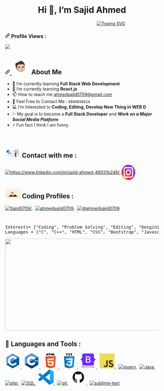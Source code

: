 <h1 align="center" dir="auto">Hi 👋, I’m Sajid Ahmed</h1>
<p dir="auto" style="max-width: 300px; margin-left:300px;">
  <a href="https://git.io/typing-svg" rel="nofollow">
    <img src="https://readme-typing-svg.demolab.com?font=Poppins&amp;weight=600&amp;duration=5001&amp;aling=center&amp;pause=1100&amp;color=000000&amp;center=true&amp;width=1035&amp;lines=Frontend+Developer;Ai+Enthusiast;Editor;Java+Developer" alt="Typing SVG" />
  </a>
</p>
<h3 dir="auto">
  <a aria-hidden="true" tabindex="-1" href="#profile-views-">
    <svg viewBox="0 0 16 16" version="1.1" width="16" height="16" aria-hidden="true">
      <path d="m7.775 3.275 1.25-1.25a3.5 3.5 0 1 1 4.95 4.95l-2.5 2.5a3.5 3.5 0 0 1-4.95 0 .751.751 0 0 1 .018-1.042.751.751 0 0 1 1.042-.018 1.998 1.998 0 0 0 2.83 0l2.5-2.5a2.002 2.002 0 0 0-2.83-2.83l-1.25 1.25a.751.751 0 0 1-1.042-.018.751.751 0 0 1-.018-1.042Zm-4.69 9.64a1.998 1.998 0 0 0 2.83 0l1.25-1.25a.751.751 0 0 1 1.042.018.751.751 0 0 1 .018 1.042l-1.25 1.25a3.5 3.5 0 1 1-4.95-4.95l2.5-2.5a3.5 3.5 0 0 1 4.95 0 .751.751 0 0 1-.018 1.042.751.751 0 0 1-1.042.018 1.998 1.998 0 0 0-2.83 0l-2.5 2.5a1.998 1.998 0 0 0 0 2.83Z"></path>
    </svg>
  </a>
  Profile Views :
</h3>
<p dir="auto">
  <a href="https://hits.seeyoufarm.com"><img src="https://hits.seeyoufarm.com/api/count/incr/badge.svg?url=https%3A%2F%2Fgithub.com%2FSajidahmed8%2Fhit-counter&count_bg=%2379C83D&title_bg=%23555555&icon=&icon_color=%23E7E7E7&title=Views&edge_flat=false"/></a>
</p>
<h2 dir="auto">
  <a id="user-content--about-me" class="anchor" aria-hidden="true" tabindex="-1" href="#-about-me">
    <svg class="octicon octicon-link" viewBox="0 0 16 16" version="1.1" width="16" height="16" aria-hidden="true">
      <path d="m7.775 3.275 1.25-1.25a3.5 3.5 0 1 1 4.95 4.95l-2.5 2.5a3.5 3.5 0 0 1-4.95 0 .751.751 0 0 1 .018-1.042.751.751 0 0 1 1.042-.018 1.998 1.998 0 0 0 2.83 0l2.5-2.5a2.002 2.002 0 0 0-2.83-2.83l-1.25 1.25a.751.751 0 0 1-1.042-.018.751.751 0 0 1-.018-1.042Zm-4.69 9.64a1.998 1.998 0 0 0 2.83 0l1.25-1.25a.751.751 0 0 1 1.042.018.751.751 0 0 1 .018 1.042l-1.25 1.25a3.5 3.5 0 1 1-4.95-4.95l2.5-2.5a3.5 3.5 0 0 1 4.95 0 .751.751 0 0 1-.018 1.042.751.751 0 0 1-1.042.018 1.998 1.998 0 0 0-2.83 0l-2.5 2.5a1.998 1.998 0 0 0 0 2.83Z"></path>
    </svg>
  </a>
  <img src="https://github.com/Sajidahmed8/image/blob/5630578f6aa63f1d0db69babb5cb607f5c96d476/avtar.png" data-canonical-src="https://media.giphy.com/media/VgCDAzcKvsR6OM0uWg/giphy.gif" style="width:60px; height:50px; display: inline-block;" data-target="animated-image.originalImage">
  About Me
</h2>


- 🌱 I’m currently learning <b>Full Stack Web Development</b>
- 📖 I’m currently learning <b>React.js</b>
- 📫 How to reach me <a href="mailto:ahmedsajid0709@gmail.com">ahmedsajid0709@gmail.com</a>
- 📧 Feel Free to Contact Me : <code>8804850614</code>
- 💻 I’m Interested to <b>Coding, Editing, Develop New Thing in WEB D</b>
- ✨ My goal is to become a <b>Full Stack Developer</b> and
     <b><i>Work on a Major Social Media Platform</i></b> 
- ⚡ Fun fact I think I am funny
<br>
<h2 dir="auto"><img src="https://github.com/Sajidahmed8/image/blob/main/contact.JPG" style="width:50px; max-width:100%; display: inline-block;" /> Contact with me :</h2>
<p align="left" dir="auto">
  <a href="https://www.linkedin.com/in/sajid-ahmed-46031b248/" rel="nofollow">
    <img align="center" src="http://www.w3.org/2000/svg" alt="https://www.linkedin.com/in/sajid-ahmed-46031b248/" data-canonical-src="https://img.icons8.com/cute-clipart/64/000000/linkedin.png" style="max-width: 100%; width:50px;height:50px;">
  </a>
  <a href="https://www.instagram.com/sajid6390_/" rel="nofollow">
    <img align="center" src="https://github.com/Sajidahmed8/image/blob/b21595acd0eb565873ecdfabec089745b36c9173/instagram.png" alt="sajid6390_/" data-canonical-src="https://img.icons8.com/cute-clipart/64/000000/instagram-new.png" style="max-width: 100%;width:50px;height:50px;">
  </a>
</p>

<h2 dir="auto"><img src="https://github.com/Sajidahmed8/image/blob/main/profile.JPG" style="width:50px; max-width:100%; display: inline-block;"> Coding Profiles :</h2>
<p align="left" dir="auto">
  <a href="https://leetcode.com/Sajid0709/" rel="nofollow">
    <img align="center" src="https://cdn.iconscout.com/icon/free/png-512/free-leetcode-3521542-2944960.png?f=avif&w=256" alt="Sajid0709/" height="48" width="49">
  </a>&nbsp;
  <a href="https://auth.geeksforgeeks.org/user/ahmedsajid0709/" rel="nofollow">
    <img align="center" src="https://upload.wikimedia.org/wikipedia/commons/thumb/4/43/GeeksforGeeks.svg/116px-GeeksforGeeks.svg.png?20200909192408" alt="ahmedsajid0709" height="43" width="49">
  </a>&nbsp;
  <a href="https://www.hackerearth.com/@ahmedsajid0709" rel="nofollow">
    <img align="center" src="https://www.svgrepo.com/show/306170/hackerearth.svg" alt="@ahmedsajid0709" height="48" width="49">
  </a>
</p>
<br>
<div class="highlight highlight-source-python notranslate position-relative overflow-auto" dir="auto"><pre><span class="pl-v">Interests</span><span class="pl-c1">=</span> [<span class="pl-s">"Coding"</span>, <span class="pl-s">"Problem Solving"</span>, <span class="pl-s">"Editing"</span>, <span class="pl-s">"Desgining"</span>, <span class="pl-s">"Exploring various OS :)"</span>]
<span class="pl-v">Languages</span> <span class="pl-c1">=</span> [<span class="pl-s">"C"</span>, <span class="pl-s">"C++"</span>, <span class="pl-s">"HTML"</span>, <span class="pl-s">"CSS"</span>, <span class="pl-s">"Bootstrap"</span>, <span class="pl-s">"Javascript"</span>,<span class="pl-s">"JQuery"</span><span class="pl-s">"Java"</span>,<span class="pl-s">"SQL"</span>,<span class="pl-s">"Reactjs"</span>]</pre><div class="zeroclipboard-container position-absolute right-0 top-0">
    <clipboard-copy aria-label="Copy" class="ClipboardButton btn js-clipboard-copy m-2 p-0 tooltipped-no-delay" data-copy-feedback="Copied!" data-tooltip-direction="w" value="Interests = [&quot;Coding&quot;, &quot;Problem Solving&quot;, &quot;Editing&quot;, &quot;Desgining&quot;, &quot;Exploring various OS :)&quot;]
      Languages = [&quot;C&quot;, &quot;C++&quot;, &quot;HTML&quot;, &quot;CSS&quot;, &quot;Bootstrap&quot;, &quot;Javascript&quot;,&quot;JQuery&quot;,&quot;Java;,&quot;SQL&quot;,&quot;Reactjs&quot;]" tabindex="0" role="button">
    </clipboard-copy>
</div>

<div align="center" dir="auto">
  <a target="_blank" rel="noopener noreferrer nofollow" href="https://camo.githubusercontent.com/190338430fb2eca4d172a1987205c5e073b2de72db46cb4ed12cf1c2fa32041a/68747470733a2f2f6d656469612e67697068792e636f6d2f6d656469612f645765734263544c61766b5a754733354d492f67697068792e676966" data-target="animated-image.originalLink">
    <img src="https://camo.githubusercontent.com/190338430fb2eca4d172a1987205c5e073b2de72db46cb4ed12cf1c2fa32041a/68747470733a2f2f6d656469612e67697068792e636f6d2f6d656469612f645765734263544c61766b5a754733354d492f67697068792e676966" height="300" width="600" data-canonical-src="https://media.giphy.com/media/dWesBcTLavkZuG35MI/giphy.gif" style="max-width: 100%; display: inline-block;" data-target="animated-image.originalImage">
  </a>
</div>

<h2 dir="auto">🚀 Languages and Tools :</h2>
<p align="left">
  <a href="https://www.tutorialspoint.com/cprogramming/index.htm" rel="nofollow">
    <img src="https://raw.githubusercontent.com/devicons/devicon/master/icons/c/c-original.svg" alt="c" width="50" height="50" style="max-width: 100%;">
  </a>&nbsp;
  <a href="https://www.tutorialspoint.com/cplusplus/index.htm" rel="nofollow">
    <img src="https://raw.githubusercontent.com/devicons/devicon/master/icons/cplusplus/cplusplus-original.svg" alt="c++" width="50" height="50" style="max-width: 100%;">
  </a>&nbsp;
  <a href="https://www.tutorialspoint.com/html/index.htm" rel="nofollow">
    <img src="https://raw.githubusercontent.com/devicons/devicon/master/icons/html5/html5-original-wordmark.svg" alt="html" width="50" height="50" style="max-width: 100%;">
  </a>&nbsp;
  <a href="https://www.tutorialspoint.com/css/index.htm" rel="nofollow">
    <img src="https://raw.githubusercontent.com/devicons/devicon/master/icons/css3/css3-original-wordmark.svg" alt="css" width="50" height="50" style="max-width: 100%;">
  </a>&nbsp;
  <a href="https://www.tutorialspoint.com/bootstrap/index.htm" rel="nofollow">
    <img src="https://raw.githubusercontent.com/devicons/devicon/master/icons/bootstrap/bootstrap-plain-wordmark.svg" alt="bootstrap" width="50" height="50" style="max-width: 100%;">
  </a>&nbsp;
  <a href="https://www.tutorialspoint.com/javascript/index.htm" rel="nofollow">
    <img src="https://raw.githubusercontent.com/devicons/devicon/master/icons/javascript/javascript-original.svg" alt="javascript" width="50" height="50" style="max-width: 100%;">
  </a>&nbsp;
  
  <a href="https://www.tutorialspoint.com/jquery/index.htm" rel="nofollow">
    <img src="https://cdn.iconscout.com/icon/free/png-512/free-jquery-10-1175155.png?f=avif&w=256" alt="jquery" width="50" height="50" style="max-width: 100%;">
  </a>&nbsp;
  <a href="javatpoint.com/java-tutorial" rel="nofollow">
    <img src="https://cdn.iconscout.com/icon/free/png-512/free-java-59-1174952.png?f=avif&w=256" alt="Java" width="50" height="50" style="max-width: 100%;">
  </a>&nbsp;
  <a href="https://www.javatpoint.com/php-tutorial" rel="nofollow">
    <img src="https://cdn.iconscout.com/icon/free/png-512/free-php-27-226042.png?f=avif&w=256" alt="php" width="50" height="50" style="max-width: 100%;">
  </a>&nbsp;
  <a href="https://www.javatpoint.com/sql-tutorial" rel="nofollow">
    <img src="https://cdn.iconscout.com/icon/free/png-512/free-sql-file-2917473-2420443.png?f=avif&w=256" alt="SQL" width="50" height="50" style="max-width: 100%;">
  </a>&nbsp;
  <a href="https://code.visualstudio.com/" rel="nofollow"> 
    <img src="https://raw.githubusercontent.com/github/explore/80688e429a7d4ef2fca1e82350fe8e3517d3494d/topics/visual-studio-code/visual-studio-code.png" alt="vscode" width="50" height="50" style="max-width: 100%;"> 
  </a>&nbsp;
  <a href="https://git-scm.com/" rel="nofollow">
    <img src="https://cdn.iconscout.com/icon/free/png-512/free-git-17-1175218.png?f=avif&w=256" alt="git" width="50" height="50" style="max-width: 100%;">
  </a>&nbsp;
  <a href="https://desktop.github.com/" rel="nofollow"> 
    <img src="https://github.com/Sajidahmed8/image/blob/1c9c3cb49bfff566057fd359f6879498c11c9a32/github.png" alt="github" width="50" height="50"  style="max-width: 100%;"> 
  </a>&nbsp;
  <a href="https://www.sublimetext.com/" rel="nofollow"> 
    <img src="https://cdn.iconscout.com/icon/free/png-512/free-sublime-text-3629093-3030365.png?f=avif&w=256" alt="sublime-text" width="50" height="50" style="max-width: 100%;"> 
  </a>
  
  
</p>

<!---
Sajidahmed8/Sajidahmed8 is a ✨ special ✨ repository because its `README.md` (this file) appears on your GitHub profile.
You can click the Preview link to take a look at your changes.
--->

